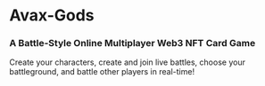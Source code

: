 # Avax-Gods

### A Battle-Style Online Multiplayer Web3 NFT Card Game
Create your characters, create and join live battles, choose your battleground, and battle other players in real-time!
